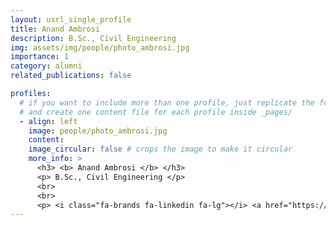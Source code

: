 ```yaml
---
layout: usrl_single_profile
title: Anand Ambrosi
description: B.Sc., Civil Engineering
img: assets/img/people/photo_ambrosi.jpg
importance: 1
category: alumni
related_publications: false

profiles:
  # if you want to include more than one profile, just replicate the following block
  # and create one content file for each profile inside _pages/
  - align: left
    image: people/photo_ambrosi.jpg
    content: 
    image_circular: false # crops the image to make it circular
    more_info: >
      <h3> <b> Anand Ambrosi </b> </h3>
      <p> B.Sc., Civil Engineering </p>
      <br>
      <br>
      <p> <i class="fa-brands fa-linkedin fa-lg"></i> <a href="https://www.linkedin.com/in/anandjambrosi/"> https://www.linkedin.com/in/anandjambrosi/ </a> </p>
---
```



